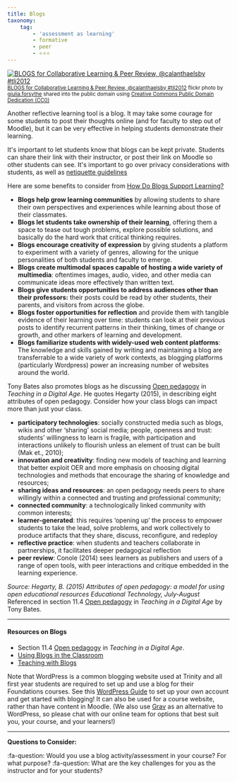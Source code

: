```yaml
---
title: Blogs
taxonomy:
    tag:
        - 'assessment as learning'
        - formative
        - peer
        - ⭐⭐⭐
---
```



<a title="BLOGS for Collaborative Learning & Peer Review, @calanthaelsby #tli2012" href="https://flickr.com/photos/gforsythe/6986908720"><img src="https://live.staticflickr.com/8167/6986908720_ea4318d167.jpg" alt="BLOGS for Collaborative Learning & Peer Review, @calanthaelsby #tli2012" /></a><br /><small><a title="BLOGS for Collaborative Learning & Peer Review, @calanthaelsby #tli2012" href="https://flickr.com/photos/gforsythe/6986908720">BLOGS for Collaborative Learning & Peer Review, @calanthaelsby #tli2012</a> flickr photo by <a href="https://flickr.com/people/gforsythe">giulia.forsythe</a> shared into the public domain using <a href="https://creativecommons.org/publicdomain/zero/1.0/">Creative Commons Public Domain Dedication (CC0)</a> </small>

Another reflective learning tool is a blog.  It may take some courage for some students to post their thoughts online (and for faculty to step out of Moodle), but it can be very effective in helping students demonstrate their learning.

It's important to let students know that blogs can be kept private.  Students can share their link with their instructor, or post their link on Moodle so other students can see.  It's important to go over privacy considerations with students, as well as [netiquette guidelines](http://teach.ufl.edu/wp-content/uploads/2012/08/NetiquetteGuideforOnlineCourses.pdf)

Here are some benefits to consider from [How Do Blogs Support Learning?](https://resources.depaul.edu/teaching-commons/teaching-guides/technology/other-teaching-tools/Pages/blogs.aspx)
- **Blogs help grow learning communities** by allowing students to share their own perspectives and experiences while learning about those of their classmates.
- **Blogs let students take ownership of their learning**, offering them a space to tease out tough problems, explore possible solutions, and basically do the hard work that critical thinking requires.
- **Blogs encourage creativity of expression** by giving students a platform to experiment with a variety of genres, allowing for the unique personalities of both students and faculty to emerge.
- **Blogs create multimodal spaces capable of hosting a wide variety of multimedia**: oftentimes images, audio, video, and other media can communicate ideas more effectively than written text.
- **Blogs give students opportunities to address audiences other than their professors:** their posts could be read by other students, their parents, and visitors from across the globe.
- **Blogs foster opportunities for reflection** and provide them with tangible evidence of their learning over time: students can look at their previous posts to identify recurrent patterns in their thinking, times of change or growth, and other markers of learning and development.
- **Blogs familiarize students with widely-used web content platforms**: The knowledge and skills gained by writing and maintaining a blog are transferrable to a wide variety of work contexts, as blogging platforms (particularly Wordpress) power an increasing number of websites around the world.

Tony Bates also promotes blogs as he discussing [Open pedagogy](https://pressbooks.bccampus.ca/teachinginadigitalagev2/chapter/11-4-open-pedagogy/) in *Teaching in a Digital Age*.  He quotes Hegarty (2015), in describing eight attributes of open pedagogy. Consider how your class blogs can impact more than just your class.

- **participatory technologies**: socially constructed media such as blogs, wikis and other ‘sharing’ social media;
people, openness and trust: students’ willingness to learn is fragile, with participation and interactions unlikely to flourish unless an element of trust can be built (Mak et., 2010);
- **innovation and creativity**: finding new models of teaching and learning that better exploit OER and more emphasis on choosing digital technologies and methods that encourage the sharing of knowledge and resources;
- **sharing ideas and resources**: an open pedagogy needs peers to share willingly within a connected and trusting and professional community;
- **connected community**: a technologically linked community with common interests;
- **learner-generated**: this requires ‘opening up’ the process to empower students to take the lead, solve problems, and work collectively to produce artifacts that they share, discuss, reconfigure, and redeploy
- **reflective practice**: when students and teachers collaborate in partnerships, it facilitates deeper pedagogical reflection
- **peer review**: Conole (2014) sees learners as publishers and users of a range of open tools, with peer interactions and critique embedded in the learning experience.

*Source: Hegarty, B. (2015) Attributes of open pedagogy: a model for using open educational resources Educational Technology, July-August* Referenced in section 11.4 [Open pedagogy](https://pressbooks.bccampus.ca/teachinginadigitalagev2/chapter/11-4-open-pedagogy/) in *Teaching in a Digital Age* by Tony Bates.

---

#### Resources on Blogs
- Section 11.4 [Open pedagogy](https://pressbooks.bccampus.ca/teachinginadigitalagev2/chapter/11-4-open-pedagogy/) in *Teaching in a Digital Age*.
- [Using Blogs in the Classroom](https://lsa.umich.edu/sweetland/instructors/teaching-resources/using-blogs-in-the-classroom.html)
- [Teaching with Blogs](https://cft.vanderbilt.edu/guides-sub-pages/teaching-with-blogs/)

Note that WordPress is a common blogging website used at Trinity and all first year students are required to set up and use a blog for their Foundations courses. See this [WordPress Guide](http://create.twu.ca/help/wordpress/basics/wordpress-guide) to set up your own account and get started with blogging!  It can also be used for a course website, rather than have content in Moodle. (We also use [Grav](https://getgrav.org/) as an alternative to WordPress, so please chat with our online team for options that best suit you, your course, and your learners!)

---

**Questions to Consider:**

:fa-question: Would you use a blog activity/assessment in your course?  For what purpose?
:fa-question: What are the key challenges for you as the instructor and for your students?

